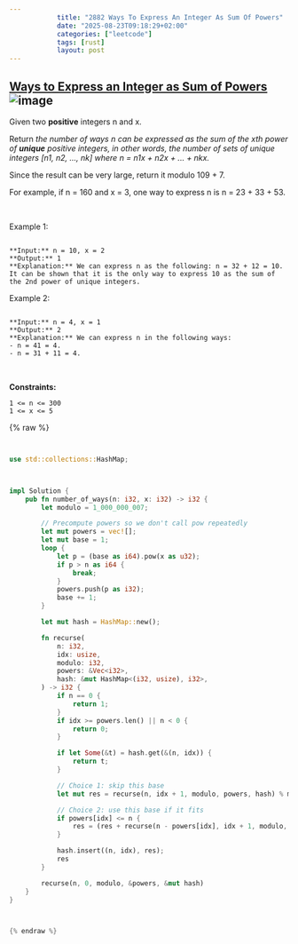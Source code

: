 ```yaml
---
            title: "2882 Ways To Express An Integer As Sum Of Powers"
            date: "2025-08-23T09:18:29+02:00"
            categories: ["leetcode"]
            tags: [rust]
            layout: post
---
```

            
## [Ways to Express an Integer as Sum of Powers](https://leetcode.com/problems/ways-to-express-an-integer-as-sum-of-powers) ![image](https://img.shields.io/badge/Difficulty-Medium-orange)

Given two **positive** integers n and x.

Return *the number of ways *n* can be expressed as the sum of the *xth* power of **unique** positive integers, in other words, the number of sets of unique integers *[n1, n2, ..., nk]* where *n = n1x + n2x + ... + nkx*.*

Since the result can be very large, return it modulo 109 + 7.

For example, if n = 160 and x = 3, one way to express n is n = 23 + 33 + 53.

 

Example 1:

```

**Input:** n = 10, x = 2
**Output:** 1
**Explanation:** We can express n as the following: n = 32 + 12 = 10.
It can be shown that it is the only way to express 10 as the sum of the 2nd power of unique integers.

```

Example 2:

```

**Input:** n = 4, x = 1
**Output:** 2
**Explanation:** We can express n in the following ways:
- n = 41 = 4.
- n = 31 + 11 = 4.

```

 

**Constraints:**

	1 <= n <= 300
	1 <= x <= 5

{% raw %}


```rust


use std::collections::HashMap;



impl Solution {
    pub fn number_of_ways(n: i32, x: i32) -> i32 {
        let modulo = 1_000_000_007;

        // Precompute powers so we don't call pow repeatedly
        let mut powers = vec![];
        let mut base = 1;
        loop {
            let p = (base as i64).pow(x as u32);
            if p > n as i64 {
                break;
            }
            powers.push(p as i32);
            base += 1;
        }

        let mut hash = HashMap::new();

        fn recurse(
            n: i32,
            idx: usize,
            modulo: i32,
            powers: &Vec<i32>,
            hash: &mut HashMap<(i32, usize), i32>,
        ) -> i32 {
            if n == 0 {
                return 1;
            }
            if idx >= powers.len() || n < 0 {
                return 0;
            }

            if let Some(&t) = hash.get(&(n, idx)) {
                return t;
            }

            // Choice 1: skip this base
            let mut res = recurse(n, idx + 1, modulo, powers, hash) % modulo;

            // Choice 2: use this base if it fits
            if powers[idx] <= n {
                res = (res + recurse(n - powers[idx], idx + 1, modulo, powers, hash)) % modulo;
            }

            hash.insert((n, idx), res);
            res
        }

        recurse(n, 0, modulo, &powers, &mut hash)
    }
}



{% endraw %}
```
